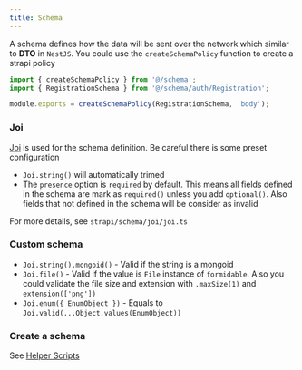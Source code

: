 ```yaml
---
title: Schema
---
```


A schema defines how the data will be sent over the network which similar to **DTO** in `NestJS`. You could use the `createSchemaPolicy` function to create a strapi policy

```ts
import { createSchemaPolicy } from '@/schema';
import { RegistrationSchema } from '@/schema/auth/Registration';

module.exports = createSchemaPolicy(RegistrationSchema, 'body');
```

### Joi

[Joi](https://joi.dev/api/) is used for the schema definition. Be careful there is some preset configuration

- `Joi.string()` will automatically trimed
- The `presence` option is `required` by default. This means all fields defined in the schema are mark as `required()` unless you add `optional()`. Also fields that not defined in the schema will be consider as invalid

For more details, see `strapi/schema/joi/joi.ts`

### Custom schema

- `Joi.string().mongoid()` - Valid if the string is a mongoid
- `Joi.file()` - Valid if the value is `File` instance of `formidable`. Also you could validate the file size and extension with `.maxSize(1)` and `extension(['png'])`
- `Joi.enum({ EnumObject })` - Equals to `Joi.valid(...Object.values(EnumObject))`

### Create a schema

See [Helper Scripts](/helper-scripts)
